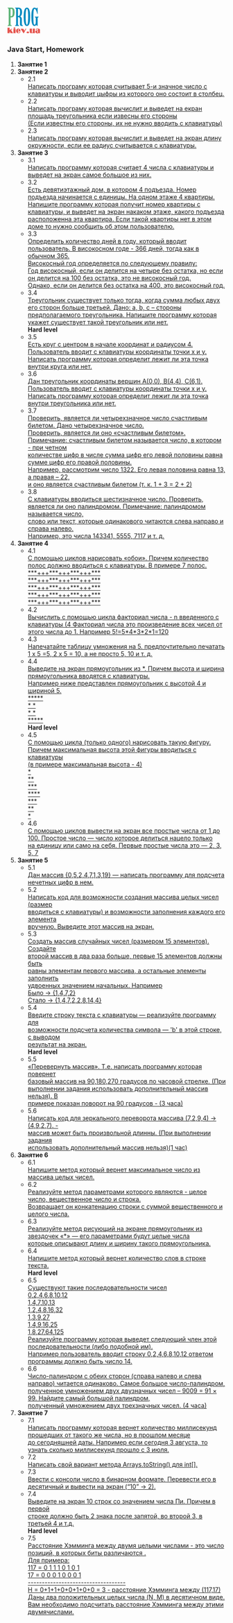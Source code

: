 [![Prog.kiev.ua](logo.png)](https://prog.kiev.ua)

<h3>Java Start, Homework</h3>

<ol>
<li><strong>Занятие 1</strong></li>

<li><strong>Занятие 2</strong>
    <ul>
        <li> 2.1<br>
            <a href="/src/A1/prog/kiev/Lesson2/Ex1Lev1.java">
                Написать програму которая считывает 5-и значное число с<br>
                клавиатуры и выводит цыфры из которого оно состоит в столбец.<br>
            </a>
        </li>
        <li> 2.2<br>
            <a href="/src/A1/prog/kiev/Lesson2/Ex2Lev1.java">
                Написать програму которая вычислит и выведет на екран площадь треугольника если извесны его стороны<br>
                (Если известны его стороны, их не нужно вводить с клавиатуры)<br>
            </a>
        </li>
        <li> 2.3<br>
            <a href="/src/A1/prog/kiev/Lesson2/Ex2Lev1.java">
                Написать програму которая вычислит и выведет на экран длину окружности, если ее радиус считывается с клавиатуры.<br>
            </a>
        </li>
    </ul>
</li>
<li><strong>Занятие 3</strong>
    <ul>
        <li> 3.1<br>
            <a href="/src/A1/prog/kiev/Lesson3/Ex1Lev1.java">
                Написать программу которая считает 4 числа c клавиатуры и выведет на экран самое большое из них.<br>
            </a>
        </li>
        <li> 3.2<br>
            <a href="/src/A1/prog/kiev/Lesson3/Ex2Lev1.java">
         Есть девятиэтажный дом, в котором 4 подъезда. Номер подъезда начинается с единицы. На одном этаже 4 квартиры.<br>
         Напишите программу которая получит номер квартиры с клавиатуры, и выведет на экран накаком этаже, какого подъезда<br>
         расположенна эта квартира. Если такой квартиры нет в этом доме то нужно сообщить об этом пользователю.<br>
            </a>
        </li>
        <li> 3.3<br>
            <a href="/src/A1/prog/kiev/Lesson3/Ex3Lev1.java">
         Определить количество дней в году, который вводит пользователь. В високосном годе - 366 дней, тогда как в обычном 365.<br> 
         Високосный год определяется по следующему правилу:<br>
         Год високосный, если он делится на четыре без остатка, но если он  делится на 100 без остатка, это не високосный год. <br>
         Однако, если он делится без остатка на 400, это високосный год.<br>
            </a>
        </li>
        <li> 3.4<br>
            <a href="/src/A1/prog/kiev/Lesson3/Ex4Lev1.java">
         Треугольник существует только тогда, когда сумма любых двух его сторон больше третьей. Дано: a, b, c – стороны <br>
         предполагаемого треугольника. Напишите программу которая укажет существует такой треугольник или нет.<br>
            </a>
        </li>
        <strong>Hard level</strong>
            <li> 3.5<br>
            <a href="/src/A1/prog/kiev/Lesson3/Ex5Lev2.java">
         Есть круг с центром в начале координат и радиусом 4. Пользователь вводит с клавиатуры координаты точки x и y. 
         Написать программу которая определит лежит ли эта точка внутри круга или нет.<br>
            </a>
        </li>
        <li> 3.6<br>
            <a href="/src/A1/prog/kiev/Lesson3/Ex6Lev2.java">
         Дан треугольник координаты вершин А(0,0), В(4,4), С(6,1). Пользователь вводит с клавиатуры координаты точки x и y. <br>
         Написать программу которая определит лежит ли эта точка внутри треугольника или нет.<br>
            </a>
        </li>
        <li> 3.7<br>
            <a href="/src/A1/prog/kiev/Lesson3/Ex7Lev2.java">
         Проверить, является ли четырехзначное число счастливым билетом. Дано четырехзначное число. <br>
         Проверить, является ли оно «счастливым билетом». Примечание: счастливым билетом называется число, в котором - при четном <br>
         количестве цифр в числе сумма цифр его левой половины равна сумме цифр его правой половины. <br>
         Например, рассмотрим число 1322. Его левая половина равна 13, а правая – 22, <br>
         и оно является счастливым билетом (т. к. 1 + 3 = 2 + 2)<br>
            </a>
        </li>
        <li> 3.8<br>
            <a href="/src/A1/prog/kiev/Lesson3/Ex8Lev2.java">
         С клавиатуры вводиться шестизначное число. Проверить, является ли оно палиндромом. Примечание: палиндромом называется число,<br> 
         слово или текст, которые одинакового читаются слева направо и справа налево.<br>
         Например, это числа 143341, 5555, 7117 и т. д.<br>
            </a>
        </li>
    </ul>
</li>
<li><strong>Занятие 4</strong>
    <ul>
        <li> 4.1<br>
            <a href="/src/A1/prog/kiev/Lesson4/Ex1Lev1.java">
         С помощью циклов нарисовать «обои». Причем количество полос должно вводиться с клавиатуры. В примере 7 полос.<br>
         ***+++***+++***+++***<br>
         ***+++***+++***+++***<br>
         ***+++***+++***+++***<br>
         ***+++***+++***+++***<br>
         ***+++***+++***+++***<br>
            </a>
        </li>
        <li> 4.2<br>
            <a href="/src/A1/prog/kiev/Lesson4/Ex2Lev1.java">
         Вычислить с помощью цикла факториал числа - n введенного с клавиатуры (4<n<16). <br>
         Факториал числа это произведение всех чисел от этого числа до 1. Например 5!=5*4*3*2*1=120<br>
            </a>
        </li>
        <li> 4.3<br>
            <a href="/src/A1/prog/kiev/Lesson4/Ex3Lev1.java">
         Напечатайте таблицу умножения на 5. предпочтительно печатать 1 x 5 =5, 2 x 5 = 10, а не просто 5, 10 и т. д.<br>
            </a>
        </li>
        <li> 4.4<br>
            <a href="/src/A1/prog/kiev/Lesson4/Ex4Lev1.java">
         Выведите на экран прямоугольник из *. Причем высота и ширина прямоугольника вводятся с клавиатуры. <br>
         Например ниже представлен прямоугольник с высотой 4 и шириной 5.<br>
         *****<br>
         *   *<br>
         *   *<br>
         *****<br>
            </a>
        </li>
<strong>Hard level</strong>
            <li> 4.5<br>
            <a href="/src/A1/prog/kiev/Lesson4/Ex5Lev2.java">
         С помощью цикла (только одного) нарисовать такую фигуру. Причем максимальная высота этой фигуры вводиться с клавиатуры <br>
         (в примере максимальная высота - 4)<br>
         *<br>
         **<br>
         ***<br>
         ****<br>
         ***<br>
         **<br>
         *<br>
            </a>
        </li>
        <li> 4.6<br>
            <a href="/src/A1/prog/kiev/Lesson4/Ex6Lev2.java">
         С помощью циклов вывести на экран все простые числа от 1 до 100. Простое число — число которое делиться нацело только <br>
         на единицу или само на себя. Первые простые числа это — 2, 3, 5, 7<br>
            </a>
        </li>
    </ul>
</li>
<li><strong>Занятие 5</strong>
    <ul>
        <li> 5.1<br>
            <a href="/src/A1/prog/kiev/Lesson5/Ex1Lev1.java">
         Дан массив {0,5,2,4,7,1,3,19} — написать программу для подсчета нечетных цифр в нем.<br>
            </a>
       </li>
        <li> 5.2<br>
            <a href="/src/A1/prog/kiev/Lesson5/Ex2Lev1.java">
         Написать код для возможности создания массива целых чисел (размер<br>
         вводиться с клавиатуры) и возможности заполнения каждого его элемента<br>
         вручную. Выведите этот массив на экран.<br>
            </a>
       </li>
        <li> 5.3<br>
            <a href="/src/A1/prog/kiev/Lesson5/Ex3Lev1.java">
         Создать массив случайных чисел (размером 15 элементов). Создайте<br>
         второй массив в два раза больше, первые 15 элементов должны быть<br>
         равны элементам первого массива, а остальные элементы заполнить<br>
         удвоенных значением начальных. Например<br>
         Было → {1,4,7,2}<br>
         Стало → {1,4,7,2,2,8,14,4}<br>
            </a>
       </li>
        <li> 5.4<br>
            <a href="/src/A1/prog/kiev/Lesson5/Ex4Lev1.java">
         Введите строку текста с клавиатуры — реализуйте программу для<br>
         возможности подсчета количества символа — 'b' в этой строке, с выводом<br>
         результат на экран.<br>
            </a>
       </li>
        <strong>Hard level</strong>
        <li> 5.5<br>
            <a href="/src/A1/prog/kiev/Lesson5/Ex5Lev2V2.java">
         «Перевернуть массив». Т.е. написать программу которая повернет<br>
         базовый массив на 90,180,270 градусов по часовой стрелке. (При<br>
         выполнении задания использовать дополнительный массив нельзя). В<br>
         примере показан поворот на 90 градусов - (3 часа)<br>
            </a>
       </li>
        <li> 5.6<br>
            <a href="/src/A1/prog/kiev/Lesson5/Ex6Lev2.java">
         Написать код для зеркального переворота массива (7,2,9,4) -> (4,9,2,7). -<br>
         массив может быть произвольной длинны. (При выполнении задания<br>
         использовать дополнительный массив нельзя)(1 час)<br>
            </a>
       </li>
    </ul>
</li>
<li><strong>Занятие 6</strong>
    <ul>
        <li> 6.1<br>
            <a href="/src/A1/prog/kiev/Lesson6/Ex1Lev1.java">
         Напишите метод который вернет максимальное число из массива целых чисел.<br>
            </a>
       </li>
        <li> 6.2<br>
            <a href="/src/A1/prog/kiev/Lesson6/Ex2Lev1.java">
         Реализуйте метод параметрами которого являются - целое число, вещественное число и строка.<br>
         Возвращает он конкатенацию строки с суммой вещественного и целого числа.<br>
            </a>
       </li>
        <li> 6.3<br>
            <a href="/src/A1/prog/kiev/Lesson6/Ex3Lev1.java">
         Реализуйте метод рисующий на экране прямоугольник из звездочек «*» — его параметрами будут целые числа <br>
         которые описывают длину и ширину такого прямоугольника.<br>
            </a>
       </li>
        <li> 6.4<br>
            <a href="/src/A1/prog/kiev/Lesson6/Ex4Lev1.java">
         Напишите метод который вернет количество слов в строке текста.<br>
            </a>
       </li>
        <strong>Hard level</strong>
        <li> 6.5<br>
            <a href="/src/A1/prog/kiev/Lesson6/Ex5Lev2V2.java">
         Существуют такие последовательности чисел<br>
         0,2,4,6,8,10,12<br>
         1,4,7,10,13<br>
         1,2,4,8,16,32<br>
         1,3,9,27<br>
         1,4,9,16,25<br>
         1,8,27,64,125<br>
         Реализуйте программу которая выведет следующий член этой последовательности (либо подобной им). <br>
         Например пользователь вводит строку 0,2,4,6,8,10,12 ответом программы должно быть число 14.<br>
            </a>
       </li>
        <li> 6.6<br>
            <a href="/src/A1/prog/kiev/Lesson6/Ex5Lev2V2.java">
         Число-палиндром с обеих сторон (справа налево и слева направо) читается одинаково. Самое большое число-палиндром,<br> 
         полученное умножением двух двузначных чисел – 9009 = 91 × 99. Найдите самый большой палиндром, <br>
         полученный умножением двух трехзначных чисел. (4 часа)<br>
            </a>
       </li>
    </ul>
</li>
<li><strong>Занятие 7</strong>
    <ul>
        <li> 7.1<br>
            <a href="/src/A1/prog/kiev/Lesson7/Ex1Lev1.java">
         Написать программу которая вернет количество миллисекунд прошедших от такого же числа, но в прошлом месяце <br>
         до сегодняшней даты. Например если сегодня 3 августа, то узнать сколько миллисекунд прошло с 3 июля.<br>
            </a>
       </li>
        <li> 7.2<br>
            <a href="/src/A1/prog/kiev/Lesson7/Ex2Lev1.java">
         Написать свой вариант метода Arrays.toString() для int[].<br>
            </a>
       </li>
        <li> 7.3<br>
            <a href="/src/A1/prog/kiev/Lesson7/Ex3Lev1.java">
         Ввести с консоли число в бинарном формате. Перевести его в десятичный и вывести на экран (“10” -> 2).<br>
            </a>
       </li>
        <li> 7.4<br>
            <a href="/src/A1/prog/kiev/Lesson7/Ex4Lev1.java">
         Выведите на экран 10 строк со значением числа Пи. Причем в первой<br>
         строке должно быть 2 знака после запятой, во второй 3, в третьей 4 и т.д.<br>
            </a>
       </li>
        <strong>Hard level</strong>
        <li> 7.5<br>
            <a href="/src/A1/prog/kiev/Lesson7/Ex5Lev2.java">
         Расстояние Хэмминга между двумя целыми числами - это число позиций, в которых биты различаются .<br>
         Для примера:<br>
         117 = 0 1 1 1 0 1 0 1<br>
         17 =  0 0 0 1 0 0 0 1<br>
         -----------------------------------<br>
         H = 0+1+1+0+0+1+0+0 = 3 - расстояние Хэмминга между (117,17) Даны два положительных целых числа (N, M) в десятичном виде.<br>
         Вам необходимо подсчитать расстояние Хэмминга между этими двумячислами.<br>
            </a>
      </li>
   </ul>
</li>










